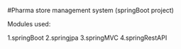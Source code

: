 #Pharma store management system (springBoot project)

Modules used:

1.springBoot
2.springjpa
3.springMVC
4.springRestAPI
